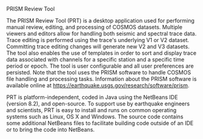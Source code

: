 PRISM Review Tool

The PRISM Review Tool (PRT) is a desktop application used for performing manual review, 
editing, and processing of COSMOS datasets. Multiple viewers and editors allow for
handling both seismic and spectral trace data. Trace editing is performed using the
trace's underlying V1 or V2 dataset. Committing trace editing changes will generate 
new V2 and V3 datasets. The tool also enables the use of templates in order to sort and 
display trace data associated with channels for a specific station and a specific time 
period or epoch. The tool is user configurable and all user preferences are persisted. 
Note that the tool uses the PRISM software to handle COSMOS file handling and processing 
tasks. Information about the PRISM software is available online at 
https://earthquake.usgs.gov/research/software/prism. 

PRT is platform-independent, coded in Java using the NetBeans IDE (version 8.2), and 
open-source. To support use by earthquake engineers and scientists, PRT is easy to install 
and runs on common operating systems such as Linux, OS X and Windows. The source code contains 
some additional NetBeans files to facilitate building code outside of an IDE or to bring the 
code into NetBeans.


